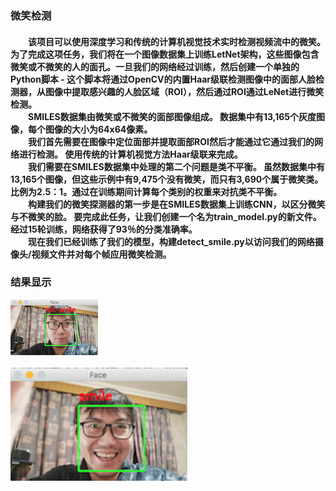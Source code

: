 <h3>微笑检测 <br/>
<h4>&emsp;&emsp;该项目可以使用深度学习和传统的计算机视觉技术实时检测视频流中的微笑。为了完成这项任务，我们将在一个图像数据集上训练LetNet架构，这些图像包含微笑或不微笑的人的面孔。一旦我们的网络经过训练，然后创建一个单独的Python脚本 - 这个脚本将通过OpenCV的内置Haar级联检测图像中的面部人脸检测器，从图像中提取感兴趣的人脸区域（ROI），然后通过ROI通过LeNet进行微笑检测。<br/>
&emsp;&emsp;SMILES数据集由微笑或不微笑的面部图像组成。 数据集中有13,165个灰度图像，每个图像的大小为64x64像素。<br/>
&emsp;&emsp;我们首先需要在图像中定位面部并提取面部ROI然后才能通过它通过我们的网络进行检测。 使用传统的计算机视觉方法Haar级联来完成。<br/>
&emsp;&emsp;我们需要在SMILES数据集中处理的第二个问题是类不平衡。 虽然数据集中有13,165个图像，但这些示例中有9,475个没有微笑，而只有3,690个属于微笑类。 比例为2.5：1。通过在训练期间计算每个类别的权重来对抗类不平衡。<br/>
&emsp;&emsp;构建我们的微笑探测器的第一步是在SMILES数据集上训练CNN，以区分微笑与不微笑的脸。 要完成此任务，让我们创建一个名为train_model.py的新文件。
经过15轮训练，网络获得了93％的分类准确率。<br/>
&emsp;&emsp;现在我们已经训练了我们的模型，构建detect_smile.py以访问我们的网络摄像头/视频文件并对每个帧应用微笑检测。<h4/>
<h3>结果显示 <br/>
  
![](https://github.com/czwinner/DeepLearning/blob/master/Smile_Detection/results/result01.png)<br/>

![](https://github.com/czwinner/DeepLearning/blob/master/Smile_Detection/results/result02.png)
